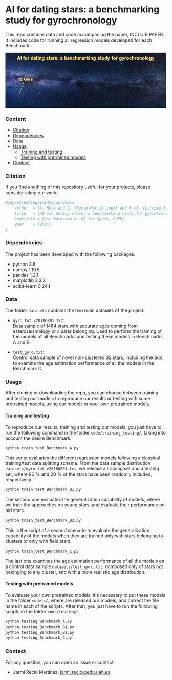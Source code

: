 # AI for dating stars: a benchmarking study for gyrochronology

This repo contains data and code accompaning the paper, INCLUIR PAPER. It includes code for running all regression models developed for each Benchmark.

<p align="center">
  <img src="./gif/stars.gif" alt="AI for dating stars: a benchmarking study for gyrochronology" title="AI for dating stars: a benchmarking study for gyrochronology" width="652" zoom="343" align="center" />
</p>

### Content

  * [Citation](#citation)  
  * [Dependencies](#dependencies)
  * [Data](#data)
  * [Usage](#usage)
    * [Training and testing](#training-and-testing)
    * [Testing with pretrained models](#testing-with-pretrained-models)
  * [Contact](#contact)


### Citation

If you find anything of this repository useful for your projects, please consider citing our work:

```bibtex
@inprocceedings{ai4dscvpr2021w,
	author  = {A. Moya and J. {Recio-Marti\'inez} and R.~J. {L\'opez-Sastre}},
	title   = {AI for dating stars: a benchmarking study for gyrochronology},
  	booktitle = {1st Workshop on AI for Space, CVPR},
	year	= {2021},	
}
```

### Dependencies
The project has been developed with the following packages: 
- python 3.8
- numpy 1.19.5
- pandas 1.2.1
- matplotlib 3.3.3
- scikit-learn 0.24.1


### Data

The folder `datasets` contains the two main datasets of the project:

- `gyro_tot_v20180801.txt`:  
  Data sample of 1464 stars with accurate ages coming from asteroseismology or cluster belonging. Used to perform the training of the models of all Benchmarks and testing these  models in Benchmarks A and B.  

- `test_gyro.txt`:  
  Control data sample of novel non-clustered 32 stars, including the Sun, to examine the age estimation performance of all the models in the Benchmark C.


### Usage  

After cloning or downloading the repo, you can choose between training and testing our models to reproduce our results or testing with some pretrained models, using our models or your own pretrained models.

#### Training and testing  
  
To reproduce our results, training and testing our models, you just have to run the following command in the folder `code/training_testing/`, taking into account the desire Benchmark:

```bash
python train_test_Benchmark_A.py
```
This script evaluates the different regression models following a classical training/test data splitting scheme. From the data sample distribution `datasets/gyro_tot_v20180801.txt`, we release a training set and a testing set, where 80 % and 20 % of the stars have been randomly included, respectively.

```bash
python train_test_Benchmark_B1.py 
```
The second one evaluates the generalization capability of models, where we train the approaches on young stars, and evaluate their performance on old stars. 

```bash
python train_test_Benchmark_B2.py
```
This is the script of a second scenario to evaluate the generalization capability of the models when they are trained only with stars belonging to clusters or only with field stars.

```bash
python train_test_Benchmark_C.py
```
The last one examines the age estimation performance of all the models on a control data sample `datasets/test_gyro.txt`, composed only of stars not belonging to any cluster, and with a more realistic age distribution.

#### Testing with pretrained models

To evaluate your own pretrained models, it's necessary to put these models in the folder `models/`, where are released our models, and correct the file name in each of the scripts. After that, you just have to run the following scripts in the folder `code/testing/`:
```bash
python testing_Benchmark_A.py
python testing_Benchmark_B1.py
python testing_Benchmark_B2.py
python testing_Benchmark_C.py
```

### Contact

For any question, you can open an issue or contact:

- Jarmi Recio Martínez: jarmi.recio@edu.uah.es

